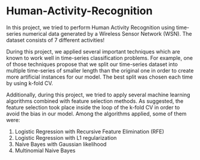 # Human-Activity-Recognition

In this project, we tried to perform Human Activity Recognition using time-series numerical data generated by a Wireless Sensor Network (WSN). The dataset consists of 7 different activities!

During this project, we applied several important techniques which are known to work well in time-series classification problems. For example, one of those techniques propose that we split our time-series dataset into multiple time-series of smaller length than the original one in order to create more artificial instances for our model. The best split was chosen each time by using k-fold CV.

Additionally, during this project, we tried to apply several machine learning algorithms combined with feature selection methods. As suggested, the feature selection took place inside the loop of the k-fold CV in order to avoid the bias in our model. Among the algorithms applied, some of them were:

1) Logistic Regression with Recursive Feature Elimination (RFE)
2) Logistic Regression with L1 regularization
3) Naive Bayes with Gaussian likelihood
4) Multinomial Naive Bayes
